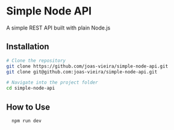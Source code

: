 # Simple Node API

A simple REST API built with plain Node.js

## Installation

```bash
# Clone the repository
git clone https://github.com/joas-vieira/simple-node-api.git
git clone git@github.com:joas-vieira/simple-node-api.git

# Navigate into the project folder
cd simple-node-api
```
    
## How to Use

```bash
  npm run dev
```